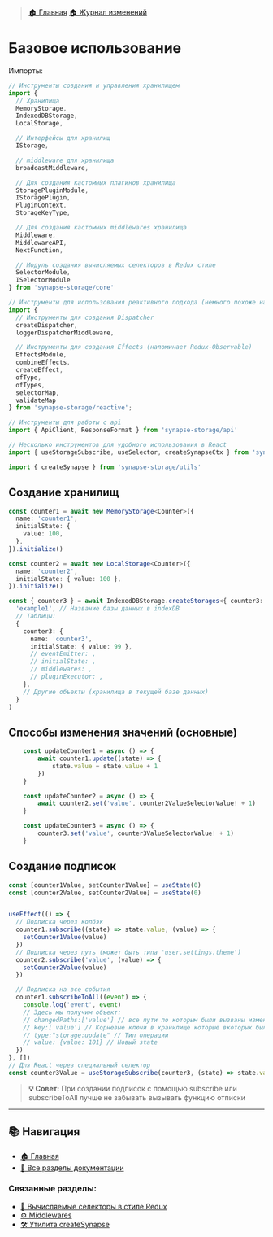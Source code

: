> [🏠 Главная](./README.md)
> [🏠 Журнал изменений](../../CHANGELOG.md)

# Базовое использование

Импорты:
```typescript
// Инструменты создания и управления хранилищем
import {
  // Хранилища
  MemoryStorage,
  IndexedDBStorage,
  LocalStorage,

  // Интерфейсы для хранилищ
  IStorage,

  // middleware для хранилища
  broadcastMiddleware,

  // Для создания кастомных плагинов хранилища
  StoragePluginModule,
  IStoragePlugin,
  PluginContext,
  StorageKeyType,

  // Для создания кастомных middlewares хранилища
  Middleware,
  MiddlewareAPI,
  NextFunction,

  // Модуль создания вычисляемых селекторов в Redux стиле
  SelectorModule,
  ISelectorModule
} from 'synapse-storage/core'

// Инструменты для использования реактивного подхода (немного похоже на Redux-Observable)
import { 
  // Инструменты для создания Dispatcher
  createDispatcher,
  loggerDispatcherMiddleware,

  // Инструменты для создания Effects (напоминает Redux-Observable)
  EffectsModule, 
  combineEffects, 
  createEffect,
  ofType,
  ofTypes,
  selectorMap,
  validateMap
} from 'synapse-storage/reactive';

// Инструменты для работы с api
import { ApiClient, ResponseFormat } from 'synapse-storage/api'

// Несколько инструментов для удобного использования в React
import { useStorageSubscribe, useSelector, createSynapseCtx } from 'synapse-storage/react'

import { createSynapse } from 'synapse-storage/utils'
```

## Создание хранилищ

```typescript
const counter1 = await new MemoryStorage<Counter>({
  name: 'counter1',
  initialState: {
    value: 100,
  },
}).initialize()
```


```typescript
const counter2 = await new LocalStorage<Counter>({
  name: 'counter2',
  initialState: { value: 100 },
}).initialize()
```


```typescript
const { counter3 } = await IndexedDBStorage.createStorages<{ counter3: Counter }>(
  'example1', // Название базы данных в indexDB
  // Таблицы:
  {
    counter3: {
      name: 'counter3',
      initialState: { value: 99 },
      // eventEmitter: ,
      // initialState: ,
      // middlewares: ,
      // pluginExecutor: ,
    },
    // Другие объекты (хранилища в текущей базе данных)
  }
)
```


## Способы изменения значений (основные)

```typescript
    const updateCounter1 = async () => {
        await counter1.update((state) => {
            state.value = state.value + 1
        })
    }

    const updateCounter2 = async () => {
        await counter2.set('value', counter2ValueSelectorValue! + 1)
    }

    const updateCounter3 = async () => {
        counter3.set('value', counter3ValueSelectorValue! + 1)
    }
```

## Создание подписок

```jsx
const [counter1Value, setCounter1Value] = useState(0)
const [counter2Value, setCounter2Value] = useState(0)


useEffect(() => {
  // Подписка через колбэк
  counter1.subscribe((state) => state.value, (value) => {
    setCounter1Value(value)
  })
  // Подписка через путь (может быть типа 'user.settings.theme')
  counter2.subscribe('value', (value) => {
    setCounter2Value(value)
  })

  // Подписка на все события
  counter1.subscribeToAll((event) => {
    console.log('event', event)
    // Здесь мы получим объект:
    // changedPaths:['value'] // все пути по которым были вызваны изменения (['prop1.prop2', 'prop44.prop.555.prop.666'])
    // key:['value'] // Корневые ключи в хранилище которые вкоторых были изменения
    // type:"storage:update" // Тип операции
    // value: {value: 101} // Новый state
  })
}, [])
// Для React через специальный селектор
const counter3Value = useStorageSubscribe(counter3, (state) => state.value)
```
> **💡 Совет:**
При создании подписок с помощью subscribe или subscribeToAll лучше не забывать вызывать функцию отписки

---

## 📚 Навигация

- [🏠 Главная](./README.md)
- [📖 Все разделы документации](./README.md#-документация)

### Связанные разделы:
- [🧮 Вычисляемые селекторы в стиле Redux](./redux-selectors.md)
- [⚙️ Middlewares](./middlewares.md)
- [🛠️ Утилита createSynapse](./create-synapse.md)
